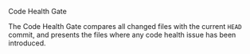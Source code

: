 Code Health Gate

The Code Health Gate compares all changed files with the current ```HEAD``` commit, and presents the files where any code health issue has been introduced.